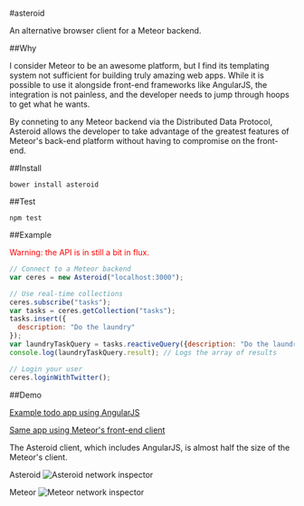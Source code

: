 #asteroid

An alternative browser client for a Meteor backend.

##Why

I consider Meteor to be an awesome platform, but I find its templating system
not sufficient for building truly amazing web apps. While it is possible
to use it alongside front-end frameworks like AngularJS, the integration is
not painless, and the developer needs to jump through hoops to get what he wants.

By conneting to any Meteor backend via the Distributed Data Protocol, Asteroid
allows the developer to take advantage of the greatest features of Meteor's back-end
platform without having to compromise on the front-end.

##Install

    bower install asteroid

##Test

	npm test

##Example

<span style="color:red;">Warning: the API is in still a bit in flux.</span>

```javascript
// Connect to a Meteor backend
var ceres = new Asteroid("localhost:3000");

// Use real-time collections
ceres.subscribe("tasks");
var tasks = ceres.getCollection("tasks");
tasks.insert({
  description: "Do the laundry"
});
var laundryTaskQuery = tasks.reactiveQuery({description: "Do the laundry"});
console.log(laundryTaskQuery.result); // Logs the array of results

// Login your user
ceres.loginWithTwitter();
```

##Demo

[Example todo app using AngularJS](https://mondora.github.io/meteor-todo)

[Same app using Meteor's front-end client](https://mondora.meteor.com)

The Asteroid client, which includes AngularJS, is almost half the size of the Meteor's client.

Asteroid
<img src="http://s27.postimg.org/hc1qjnjsz/Asteroid.png" alt="Asteroid network inspector" />

Meteor
<img src="http://s29.postimg.org/3mxaifziv/Meteor.png" alt="Meteor network inspector" />
